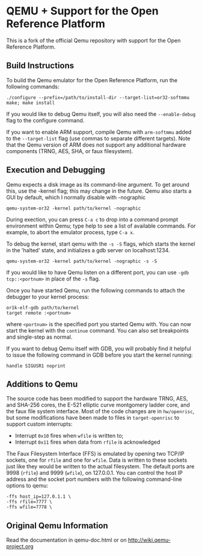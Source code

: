 
QEMU + Support for the Open Reference Platform
===========================================================

This is a fork of the official Qemu repository with support for the Open Reference 
Platform.  

Build Instructions
------------------

To build the Qemu emulator for the Open Reference Platform, run the
following commands:

    ./configure --prefix=/path/to/install-dir --target-list=or32-softmmu
    make; make install

If you would like to debug Qemu itself, you will also need the `--enable-debug`
flag to the configure command.

If you want to enable ARM support, compile Qemu with `arm-softmmu` added to the
`--target-list` flag (use commas to separate different targets).  Note that the
Qemu version of ARM does not support any additional hardware components (TRNG,
AES, SHA, or faux filesystem).

Execution and Debugging
-----------------------

Qemu expects a disk image as its command-line argument.  To get around this, use
the -kernel flag; this may change in the future.  Qemu also starts a GUI by
default, which I normally disable with -nographic

    qemu-system-or32 -kernel path/to/kernel -nographic

During exection, you can press `C-a c` to drop into a command prompt environment
within Qemu; type help to see a list of available commands.  For example, to abort
the emulator process, type `C-a x`.

To debug the kernel, start qemu with the `-s -S` flags, which starts the kernel in
the 'halted' state, and initializes a gdb server on localhost:1234.
    
    qemu-system-or32 -kernel path/to/kernel -nographic -s -S

If you would like to have Qemu listen on a different port, you can use 
`-gdb tcp::<portnum>` in place of the `-s` flag.

Once you have started Qemu, run the following commands to attach the debugger to
your kernel process: 

    or1k-elf-gdb path/to/kernel
    target remote :<portnum>

where `<portnum>` is the specified port you started Qemu with.  You can now start
the kernel with the `continue` command.  You can also set breakpoints and 
single-step as normal.

If you want to debug Qemu itself with GDB, you will probably find it helpful to 
issue the following command in GDB before you start the kernel running:

    handle SIGUSR1 noprint

Additions to Qemu
-----------------

The source code has been modified to support the hardware TRNG, AES, and SHA-256 
cores, the E-521 elliptic curve montgomery ladder core, and the faux file system 
interface.  Most of the code changes are in `hw/openrisc`, but some modifications 
have been made to files in `target-openrisc` to support custom interrupts:

* Interrupt `0x10` fires when `wfile` is written to;
* Interrupt `0x11` fires when data from `rfile` is acknowledged

The Faux Filesystem Interface (FFS) is emulated by opening two TCP/IP sockets, one
for `rfile` and one for `wfile`.  Data is written to these sockets just like they
would be written to the actual filesystem.  The default ports are 9998 (`rfile`) 
and 9999 (`wfile`), on 127.0.0.1.  You can control the host IP address and
the socket port numbers with the following command-line options to qemu:

    -ffs host_ip=127.0.1.1 \
    -ffs rfile=7777 \
    -ffs wfile=7778 \

Original Qemu Information
-------------------------

Read the documentation in qemu-doc.html or on http://wiki.qemu-project.org


